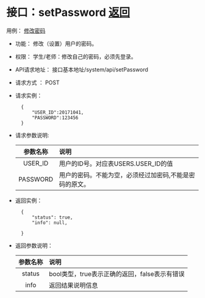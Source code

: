 ﻿<!-- markdownlint-disable MD033-->
<!-- 禁止MD033类型的警告 https://www.npmjs.com/package/markdownlint -->

# 接口：setPassword  [返回](../README.md)
用例： [修改密码](../用例/modify_userpasswd.md)

- 功能：
    修改（设置）用户的密码。
    
- 权限：
    学生/老师：修改自己的密码，必须先登录。    
    
- API请求地址： 
    接口基本地址/system/api/setPassword

- 请求方式 ：
    POST

- 请求实例：

        {
            "USER_ID":20171041,
            "PASSWORD":123456
        }
        
- 请求参数说明:        

  |参数名称|说明|
  |:---------:|:--------------------------------------------------------|      
  |USER_ID|用户的ID号。对应表USERS.USER_ID的值|
  |PASSWORD|用户的密码。不能为空，必须经过加密码,不能是密码的原文。| 
  
- 返回实例：

        {         
            "status": true,
            "info": null,    

        }
 
- 返回参数说明： 
 
  |参数名称|说明|
  |:---------:|:--------------------------------------------------------|      
  |status|bool类型，true表示正确的返回，false表示有错误|
  |info|返回结果说明信息|


